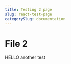 ```yaml
---
title: Testing 2 page
slug: react-test-page
categorySlug: documentation
---
```


# File 2

HELLO another test
